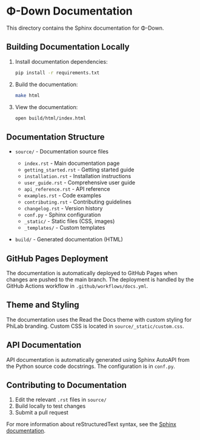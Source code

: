 # Φ-Down Documentation

This directory contains the Sphinx documentation for Φ-Down.

## Building Documentation Locally

1. Install documentation dependencies:
   ```bash
   pip install -r requirements.txt
   ```

2. Build the documentation:
   ```bash
   make html
   ```

3. View the documentation:
   ```bash
   open build/html/index.html
   ```

## Documentation Structure

- `source/` - Documentation source files
  - `index.rst` - Main documentation page
  - `getting_started.rst` - Getting started guide
  - `installation.rst` - Installation instructions
  - `user_guide.rst` - Comprehensive user guide
  - `api_reference.rst` - API reference
  - `examples.rst` - Code examples
  - `contributing.rst` - Contributing guidelines
  - `changelog.rst` - Version history
  - `conf.py` - Sphinx configuration
  - `_static/` - Static files (CSS, images)
  - `_templates/` - Custom templates

- `build/` - Generated documentation (HTML)

## GitHub Pages Deployment

The documentation is automatically deployed to GitHub Pages when changes are pushed to the main branch. The deployment is handled by the GitHub Actions workflow in `.github/workflows/docs.yml`.

## Theme and Styling

The documentation uses the Read the Docs theme with custom styling for PhiLab branding. Custom CSS is located in `source/_static/custom.css`.

## API Documentation

API documentation is automatically generated using Sphinx AutoAPI from the Python source code docstrings. The configuration is in `conf.py`.

## Contributing to Documentation

1. Edit the relevant `.rst` files in `source/`
2. Build locally to test changes
3. Submit a pull request

For more information about reStructuredText syntax, see the [Sphinx documentation](https://www.sphinx-doc.org/en/master/usage/restructuredtext/index.html).
